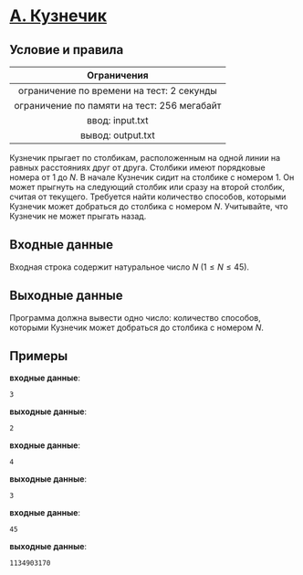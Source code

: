 # [A. Кузнечик](A.cpp)

## Условие и правила

| Ограничения                                   |
|:---------------------------------------------:|
| ограничение по времени на тест: 2 секунды     |
| ограничение по памяти на тест: 256 мегабайт   |
| ввод: input.txt                               |
| вывод: output.txt                             |

Кузнечик прыгает по столбикам, расположенным на одной линии на равных расстояниях друг от друга. Столбики имеют порядковые номера от $1$ до $N$. В начале Кузнечик сидит на столбике с номером 1. Он может прыгнуть на следующий столбик или сразу на второй столбик, считая от текущего. Требуется найти количество способов, которыми Кузнечик может добраться до столбика с номером $N$. Учитывайте, что Кузнечик не может прыгать назад.

## Входные данные

Входная строка содержит натуральное число $N$ $(1 \leqslant N \leqslant 45)$.

## Выходные данные

Программа должна вывести одно число: количество способов, которыми Кузнечик может добраться до столбика с номером $N$.

## Примеры

**входные данные**:

```text
3
```

**выходные данные**:

```text
2
```

**входные данные**:

```text
4
```

**выходные данные**:

```text
3
```

**входные данные**:

```text
45
```

**выходные данные**:

```text
1134903170
```
